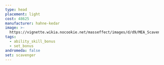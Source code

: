 ```yaml
---
type: head
placement: light
cost: 48625
manufacturer: hahne-kedar
image: >-
  https://vignette.wikia.nocookie.net/masseffect/images/d/d9/MEA_Scavenger_Helmet.png/revision/latest/scale-to-width-down/350?cb=20180512010326
tags:
  - ability_skill_bonus
  - set_bonus
andromeda: false
set: scavenger
---
```

